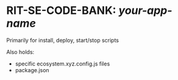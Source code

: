 # RIT-SE-CODE-BANK: _your-app-name_

Primarily for install, deploy, start/stop scripts

Also holds:
- specific ecosystem.xyz.config.js files
- package.json


